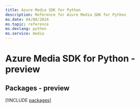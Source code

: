 ```yaml
---
title: Azure Media SDK for Python
description: Reference for Azure Media SDK for Python
ms.date: 04/08/2024
ms.topic: reference
ms.devlang: python
ms.service: media
---
```

# Azure Media SDK for Python - preview
## Packages - preview
[!INCLUDE [packages](media-index.md)]